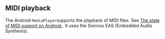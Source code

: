 
##  MIDI playback 


The Android `MediaPlayer`supports the playback of MIDI files.
      See [
	The state of MIDI support on Android
      ](http://blog.umito.nl/2010/05/07/midi-on-android.html) .
      It uses the Sonivox EAS (Embedded Audio Synthesis).
